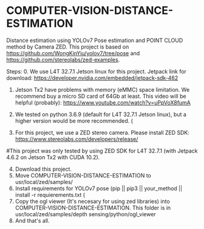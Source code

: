 # COMPUTER-VISION-DISTANCE-ESTIMATION
Distance estimation using YOLOv7 Pose estimation and POINT CLOUD method by Camera ZED.
This project is based on https://github.com/WongKinYiu/yolov7/tree/pose and https://github.com/stereolabs/zed-examples.


Steps:
0. We use L4T 32.7.1 Jetson linux for this project. Jetpack link for download: https://developer.nvidia.com/embedded/jetpack-sdk-462
1. Jetson Tx2 have problems with memory (eMMC) space limitation. We recommend buy a micro SD card of 64Gb at least. This video will be helpful (probably): https://www.youtube.com/watch?v=uPpVoX8fumA 
2. We tested on python 3.6.9 (default for L4T 32.7.1 Jetson linux), but a higher version would be more recommended. (

3. For this project, we use a ZED stereo camera. Please install ZED SDK: https://www.stereolabs.com/developers/release/

#This project was only tested by using ZED SDK for L4T 32.7.1 (with Jetpack 4.6.2 on Jetson Tx2 with CUDA 10.2).

4. Download this project.
5. Move COMPUTER-VISION-DISTANCE-ESTIMATION to usr/local/zed/samples/
6. Install requirements for YOLOv7 pose (pip || pip3 || your_method || install -r requierements.txt (
7. Copy the ogl viewer (It's necesary for using zed libraries) into COMPUTER-VISION-DISTANCE-ESTIMATION. This folder is in usr/local/zed/samples/depth sensing/python/ogl_viewer
8. And that's all.
